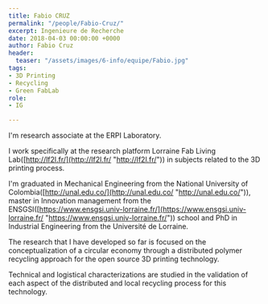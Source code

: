 ```yaml
---
title: Fabio CRUZ
permalink: "/people/Fabio-Cruz/"
excerpt: Ingenieure de Recherche
date: 2018-04-03 00:00:00 +0000
author: Fabio Cruz
header:
  teaser: "/assets/images/6-info/equipe/Fabio.jpg"
tags:
- 3D Printing
- Recycling
- Green FabLab
role:
- IG

---
```

I'm research associate at the ERPI Laboratory.

I work specifically at the research platform Lorraine Fab Living Lab([http://lf2l.fr/](http://lf2l.fr/ "http://lf2l.fr/")) in subjects related to the 3D printing process.

I'm graduated in Mechanical Engineering from the National University of Colombia([http://unal.edu.co/](http://unal.edu.co/ "http://unal.edu.co/")), master in Innovation management from the ENSGSI([https://www.ensgsi.univ-lorraine.fr/](https://www.ensgsi.univ-lorraine.fr/ "https://www.ensgsi.univ-lorraine.fr/")) school and PhD in Industrial Engineering from the Université de Lorraine.

The research that I have developed so far is focused on the conceptualization of a circular economy through a distributed polymer recycling approach for the open source 3D printing technology.

Technical and logistical characterizations are studied in the validation of each aspect of the distributed and local recycling process for this technology.